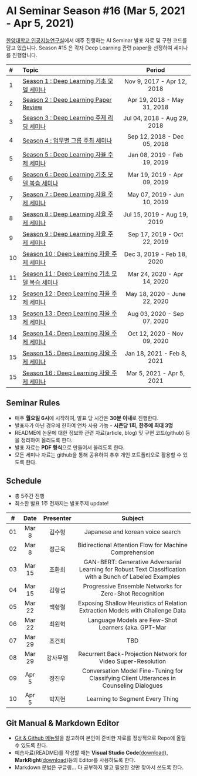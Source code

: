 # AI Seminar Season #16 (Mar 5, 2021 - Apr 5, 2021)
[한양대학교 인공지능연구실](http://ai.hanyang.ac.kr/)에서 매주 진행하는 AI Seminar 발표 자료 및 구현 코드를 담고 있습니다. Season #15 은 각자 Deep Learning 관련 paper을 선정하여 세미나를 진행합니다.


|#  | Topic                                  | Period |
|:--|:---------------------------------------|:---------------:|
|1  | [Season 1 : Deep Learning 기초 모델 세미나](https://github.com/roomylee/deep-learning-seminar/tree/master/season_01) | Nov 9, 2017 - Apr 12, 2018|
|2  | [Season 2 : Deep Learning Paper Review](https://github.com/roomylee/deep-learning-seminar/tree/master/season_02) | Apr 19, 2018 - May 31, 2018 |
|3  | [Season 3 : Deep Learning 주제 리딩 세미나](https://github.com/roomylee/deep-learning-seminar/tree/master/season_03) | Jul 04, 2018 - Aug 29, 2018 |
|4  | [Season 4 : 업무별 그룹 주최 세미나](https://github.com/roomylee/deep-learning-seminar/tree/master/season_04) |  Sep 12, 2018 - Dec 05, 2018 |
|5  | [Season 5 : Deep Learning 자율 주제 세미나](https://github.com/roomylee/deep-learning-seminar/tree/master/season_05) |  Jan 08, 2019 - Feb 19, 2019 |
|6  | [Season 6 : Deep Learning 기초 모델 복습 세미나](https://github.com/roomylee/deep-learning-seminar/tree/master/season_06) |  Mar 19, 2019 - Apr 09, 2019 |
|7  | [Season 7 : Deep Learning 자율 주제 세미나](https://github.com/roomylee/deep-learning-seminar/tree/master/season_07) |  May 07, 2019 - Jun 10, 2019 |
|8  | [Season 8 : Deep Learning 자율 주제 세미나](https://github.com/roomylee/deep-learning-seminar/tree/master/season_08) |  Jul 15, 2019 - Aug 19, 2019 |
|9  | [Season 9 : Deep Learning 자율 주제 세미나](https://github.com/roomylee/deep-learning-seminar/tree/master/season_09) |  Sep 17, 2019 - Oct 22, 2019 |
|10 | [Season 10 : Deep Learning 자율 주제 세미나](https://github.com/roomylee/deep-learning-seminar/tree/master/season_10) | Dec 3, 2019 - Feb 18, 2020 |
|11 | [Season 11 : Deep Learning 기초 모델 복습 세미나](https://github.com/roomylee/deep-learning-seminar/tree/master/season_11) | Mar 24, 2020 - Apr 14, 2020 |
|12 | [Season 12 : Deep Learning 자율 주제 세미나](https://github.com/roomylee/deep-learning-seminar/tree/master/season_12) | May 18, 2020 - June 22, 2020 |
|13 | [Season 13 : Deep Learning 자율 주제 세미나](https://github.com/HYU-AILAB/ai-seminar/tree/master/season_13) | Aug 03, 2020 - Sep 07, 2020 |
|14 | [Season 14 : Deep Learning 자율 주제 세미나](https://github.com/HYU-AILAB/ai-seminar/tree/master/season_14) | Oct 12, 2020 - Nov 09, 2020 |
|15 | [Season 15 : Deep Learning 자율 주제 세미나](https://github.com/HYU-AILAB/ai-seminar/tree/master/season_15) | Jan 18, 2021 - Feb 8, 2021 |
|15 | [Season 16 : Deep Learning 자율 주제 세미나](https://github.com/HYU-AILAB/ai-seminar/) | Mar 5, 2021 - Apr 5, 2021 |

## Seminar Rules
* 매주 **월요일 6시**에 시작하여, 발표 당 시간은 **30분 이내**로 진행한다.
* 발표자가 아닌 경우에 한하여 연차 사용 가능 - **시즌당 1회, 한주에 최대 3명**
* README에 논문에 대한 정보와 관련 자료(article, blog) 및 구현 코드(github) 등을 정리하여 올리도록 한다.
* 발표 자료는 **PDF 형식**으로 만들어서 올리도록 한다.
* 모든 세미나 자료는 github을 통해 공유하여 추후 개인 포트폴리오로 활용할 수 있도록 한다.

## Schedule
* 총 5주간 진행
* 최소한 발표 1주 전까지는 발표주제 update!

| #  | Date         | Presenter | Subject |
|:--:|:---------------:|:-----------:|:-------:|
|01| Mar 8  | 김수형  | Japanese and korean voice search                                                                          |
|02| Mar 8  | 정근욱  | Bidirectional Attention Flow for Machine Comprehension                                                    |
|03| Mar 15 | 조환희  | GAN-BERT: Generative Adversarial Learning for Robust Text Classification with a Bunch of Labeled Examples |
|04| Mar 15 | 김형섭  | Progressive Ensemble Networks for Zero-Shot Recognition                                                   |
|05| Mar 22 | 백형렬  | Exposing Shallow Heuristics of Relation Extraction Models with Challenge Data                             |
|06| Mar 22 | 최원혁  | Language Models are Few-Shot Learners (aka. GPT-Mar                                                       |
|07| Mar 29 | 조건희  | TBD                                                                                                       |
|08| Mar 29 | 강사무엘 | Recurrent Back-Projection Network for Video Super-Resolution                                             |
|09| Apr 5  | 정진우  | Conversation Model Fine-Tuning for Classifying Client Utterances in Counseling Dialogues                  |
|10| Apr 5  | 박지현  | Learning to Segment Every Thing                                                                           |


## Git Manual & Markdown Editor
* [Git & Github 메뉴얼](https://github.com/roomylee/deep-learning-seminar/blob/master/git%20%26%20github.pdf)을 참고하여 본인이 준비한 자료를 정상적으로 Repo에 올릴 수 있도록 한다.
* 예습자료(README)를 작성할 때는 **Visual Studio Code**([download](https://code.visualstudio.com/Download)), **MarkRight**([download](https://github.com/dvcrn/markright/releases/download/0.1.11/MarkRight_Windows64.exe))등의 Editor를 사용하도록 한다.
* Markdown 문법은 구글링... 다 공부하지 말고 필요한 것만 찾아서 쓰도록 한다.
